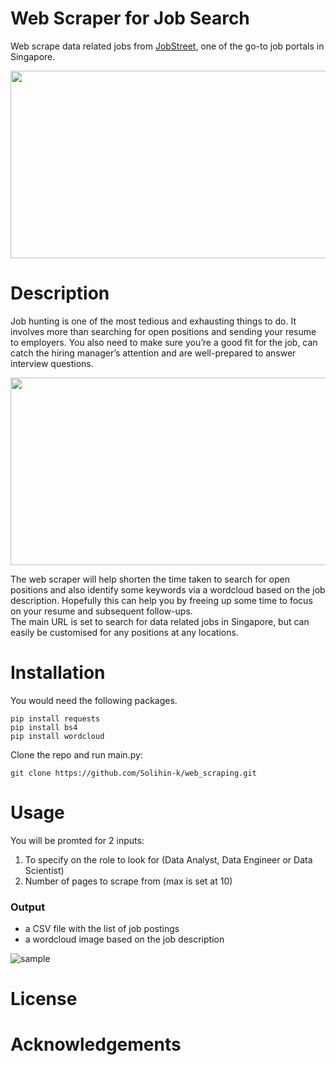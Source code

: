 # Web Scraper for Job Search
Web scrape data related jobs from [JobStreet](https://www.jobstreet.com.sg/), one of the go-to job portals in Singapore.

<img src="https://i.ytimg.com/vi/l2Sp3MYoccw/maxresdefault.jpg" width="600" height="300"/>

# Description
Job hunting is one of the most tedious and exhausting things to do. It involves more than searching for open positions and sending your resume to employers. You also need to make sure you’re a good fit for the job, can catch the hiring manager’s attention and are well-prepared to answer interview questions.

<img src="https://cdn01.vulcanpost.com/wp-uploads/2017/01/job-platforms-FI.png" width="600" height="300"/>

The web scraper will help shorten the time taken to search for open positions and also identify some keywords via a wordcloud based on the job description. Hopefully this can help you by freeing up some time to focus on your resume and subsequent follow-ups. <br>
The main URL is set to search for data related jobs in Singapore, but can easily be customised for any positions at any locations.

# Installation

You would need the following packages.
```
pip install requests
pip install bs4
pip install wordcloud
```

Clone the repo and run main.py:
```
git clone https://github.com/Solihin-k/web_scraping.git
```

# Usage

You will be promted for 2 inputs:
1. To specify on the role to look for (Data Analyst, Data Engineer or Data Scientist)
2. Number of pages to scrape from (max is set at 10)

### Output
- a CSV file with the list of job postings
- a wordcloud image based on the job description

![sample](\Images\analyst_11)



# License

# Acknowledgements
